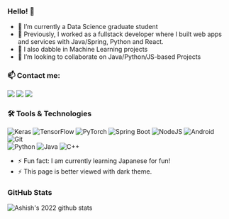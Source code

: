 ### Hello! 👋 

<!-- こんにちは! 🍣 Bonjour! 🥖 -->

<!--
**ShonenAsh/ShonenAsh** is a ✨ _special_ ✨ repository because its `README.md` (this file) appears on your GitHub profile.

Here are some ideas to get you started:

- 🔭 I’m currently working on ...
- 🌱 I’m currently learning ...
- 👯 I’m looking to collaborate on ...
- 🤔 I’m looking for help with ...
- 💬 Ask me about ...
- 📫 How to reach me: ...
- 😄 Pronouns: ...
- ⚡ Fun fact: ...
-->

- 🌱 I’m currently a Data Science graduate student
- 💼 Previously, I worked as a fullstack developer where I built web apps and services with Java/Spring, Python and React.
- 🤖 I also dabble in Machine Learning projects
- 👯 I’m looking to collaborate on Java/Python/JS-based Projects

### 📫 Contact me:
  <a href="https://www.twitter.com/shonenash/"><img src="https://img.shields.io/badge/twitter-%231DA1F2.svg?&style=flat-square&logo=twitter&logoColor=white"></a>
  <a href="https://www.linkedin.com/in/magadumashish/"><img src="https://img.shields.io/badge/linkedin-%230077B5.svg?&style=flat-square&logo=linkedin&logoColor=white"></a>
  <img src="https://img.shields.io/badge/shonenash@gmail.com-%23D14836.svg?&style=flat-square&logo=gmail&logoColor=white"/>
  
### 🛠️ Tools & Technologies
<p>
  <img alt="Keras" src="https://img.shields.io/badge/Keras-%23F42424.svg?style=flat-square&logo=keras&logoColor=#F42424" />
  <img alt="TensorFlow" src="https://img.shields.io/badge/TensorFlow-%23425066.svg?style=flat-square&logo=tensorflow&logoColor=#FFA800" />
  <img alt="PyTorch" src="https://img.shields.io/badge/PyTorch-%23EE4C2C.svg?style=flat-square&logo=pytorch&logoColor=white" />
  <img alt="Spring Boot" src="https://img.shields.io/badge/Spring%20Boot-%237CBB5D.svg?style=flat-square&logo=spring-boot&logoColor=black" />
  <img alt="NodeJS" src="https://img.shields.io/badge/NodeJS-%23339933.svg?style=flat-square&logo=node.js&logoColor=white" />
  <img alt="Android" src="https://img.shields.io/badge/Android-%233DDC84.svg?style=flat-square&logo=android&logoColor=white" />
  <img alt="Git" src="https://img.shields.io/badge/Git-%23F05032.svg?style=flat-square&logo=git&logoColor=white" />
<br>
  <img alt="Python" src="https://img.shields.io/badge/Python-%233776AB.svg?style=flat-square&logo=python&logoColor=white" />
  <img alt="Java" src="https://img.shields.io/badge/Java-%23007396.svg?style=flat-square&logo=java&logoColor=white" />
  <img alt="C++" src="https://img.shields.io/badge/C++-%2300599C.svg?style=flat-square&logo=cplusplus&logoColor=white" />
<!--   <img alt="Kotlin" src="https://img.shields.io/badge/Kotlin-%230095D5.svg?style=flat-square&logo=kotlin&logoColor=white" /> -->
</p>

- ⚡ Fun fact: I am currently learning Japanese for fun!
- ⚡ This page is better viewed with dark theme.

### GitHub Stats

![Ashish's 2022 github stats](https://github-readme-stats.vercel.app/api?username=ShonenAsh&show_icons=true&title_color=FFF&icon_color=e94859&text_color=FFF&bg_color=211c1d)

